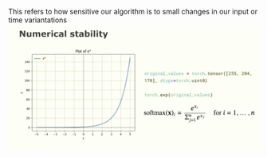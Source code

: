 This refers to how sensitive our algorithm is to small changes in our input or time variantations
![alt text](image-1.png)